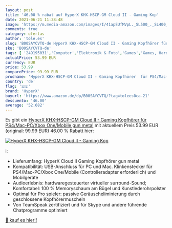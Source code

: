 ```yaml
---
layout: post
title: '46.00 % rabat auf HyperX KHX-HSCP-GM Cloud II - Gaming Kop'
date: 2021-06-21 11:38:48
image: 'https://m.media-amazon.com/images/I/41apEUfMVpL._SL500_._SL400_.jpg'
comments: true
category: ofertas
author: 'tole.es'
slug: 'B00SAYCVTQ-de HyperX KHX-HSCP-GM Cloud II - Gaming Kopfhörer für...'
sku: 'B00SAYCVTQ-de'
tags: [ '249195031','Computer','Elektronik & Foto','Games','Games, Hardware & Zubehör für PC','Gaming-Headsets für PC','Gaming-Headsets für PlayStation 4','Kopfhörer','Kopfhörer & Zubehör','PlayStation 4','Produkte','Sound & Boxen','Zubehör für PC','Zubehör für PlayStation 4','hyperx', ]
actualPrice: 53.99 EUR
currency: EUR
price: 53.99
comparePrice: 99.99 EUR
prodname: 'HyperX KHX-HSCP-GM Cloud II - Gaming Kopfhörer  für PS4/Mac-PC/Xbox One/Mobile  gun metal'
country: 'de'
flag: '🇩🇪'
brand: 'HyperX'
buyurl: 'https://www.amazon.de/dp/B00SAYCVTQ/?tag=tolees0ca-21'
descuento: '46.00'
average: '52.682'
---
```


Es gibt ein [HyperX KHX-HSCP-GM Cloud II - Gaming Kopfhörer  für PS4/Mac-PC/Xbox One/Mobile  gun metal](https://www.amazon.de/dp/B00SAYCVTQ/?tag=tolees0ca-21) mit aktuellem Preis 53.99 EUR (original: 99.99 EUR) 46.00 % Rabatt hier:

[![HyperX KHX-HSCP-GM Cloud II - Gaming Kop](https://m.media-amazon.com/images/I/41apEUfMVpL._SL500_._SL400_.jpg)](https://www.amazon.de/dp/B00SAYCVTQ/?tag=tolees0ca-21)

ℹ️:

- Lieferumfang: HyperX Cloud II Gaming Kopfhörer gun metal
- Kompatibilität: USB-Anschluss für PC und Mac. Klinkenstecker für PS4/Mac-PC/Xbox One/Mobile (Controlleradapter erforderlich) und Mobilgeräte
- Audioerlebnis: hardwaregesteuerter virtueller surround-Sound; Komfortabel: 100 % Memoryschaum am Bügel und Kunstlederohrpolster
- Optimal für Pro spieler: passive Geräuscheliminierung durch geschlossene Kopfhörermuscheln
- Von TeamSpeak zertifiziert und für Skype und andere führende Chatprogramme optimiert

[🛒 kauf es hier!!](https://www.amazon.de/dp/B00SAYCVTQ/?tag=tolees0ca-21)
